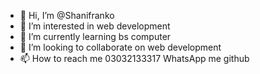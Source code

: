 - 👋 Hi, I’m @Shanifranko
- 👀 I’m interested in web development 
- 🌱 I’m currently learning bs computer 
- 💞️ I’m looking to collaborate on web development 
- 📫 How to reach me 03032133317 WhatsApp me github

<!---
Shanifranko/Shanifranko is a ✨ special ✨ repository because its `README.md` (this file) appears on your GitHub profile.
You can click the Preview link to take a look at your changes.
--->
